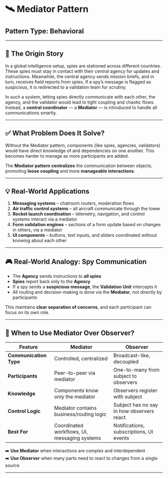 # 🛰️ Mediator Pattern

## **Pattern Type:** Behavioral

---

## 📖 The Origin Story

In a global intelligence setup, spies are stationed across different countries. These spies must stay in contact with their central agency for updates and instructions. Meanwhile, the central agency sends mission briefs, and in turn, receives field reports from spies. If a spy’s message is flagged as suspicious, it is redirected to a validation team for scrutiny.

In such a system, letting spies directly communicate with each other, the agency, and the validator would lead to tight coupling and chaotic flows. Instead, a **central coordinator** — a **Mediator** — is introduced to handle all communications smartly.

---

## ✅ What Problem Does It Solve?

Without the Mediator pattern, components (like spies, agencies, validators) would have direct knowledge of and dependencies on one another. This becomes harder to manage as more participants are added.

The **Mediator pattern centralizes** the communication between objects, promoting **loose coupling** and more **manageable interactions**.

---

## 💡 Real-World Applications

1. **Messaging systems** – chatroom routers, moderation flows
2. **Air traffic control systems** – all aircraft communicate through the tower
3. **Rocket launch coordination** – telemetry, navigation, and control systems interact via a mediator
4. **Form validation engines** – sections of a form update based on changes in others, via a mediator
5. **UI components** – buttons, text inputs, and sliders coordinated without knowing about each other

---

## 🎮 Real-World Analogy: Spy Communication

- The **Agency** sends instructions to **all spies**
- **Spies** report back only to the **Agency**
- If a spy sends a **suspicious message**, the **Validation Unit** intercepts it
- All routing and decision-making is done via the **Mediator**, not directly by participants

This maintains **clear separation of concerns**, and each participant can focus on its own role.

---

## 🚦 When to Use Mediator Over Observer?

| Feature                     | Mediator                                      | Observer                                     |
|----------------------------|-----------------------------------------------|----------------------------------------------|
| **Communication Type**     | Controlled, centralized                       | Broadcast-like, decoupled                    |
| **Participants**           | Peer-to-peer via mediator                     | One-to-many from subject to observers        |
| **Knowledge**              | Components know only the mediator             | Observers register with subject              |
| **Control Logic**          | Mediator contains business/routing logic      | Subject has no say in how observers react    |
| **Best For**               | Coordinated workflows, UI, messaging systems  | Notifications, subscriptions, UI events      |

➡️ **Use Mediator** when interactions are complex and interdependent  
➡️ **Use Observer** when many parts need to react to changes from a single source

---
